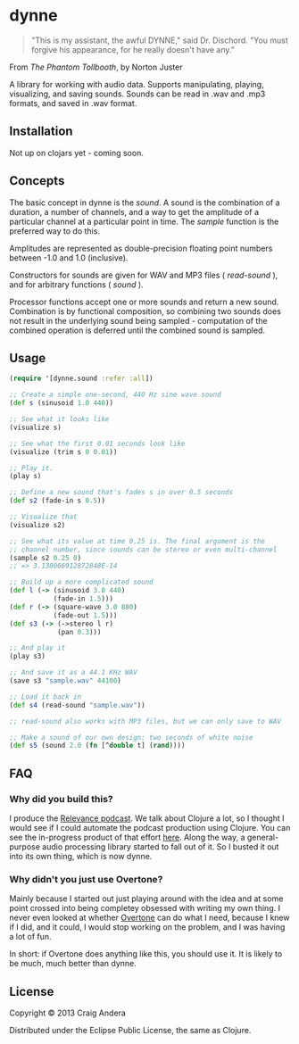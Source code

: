 # dynne

> "This is my assistant, the awful DYNNE," said Dr. Dischord.
> "You must forgive his appearance, for he really doesn't have any."

From _The Phantom Tollbooth_, by Norton Juster

A library for working with audio data. Supports manipulating, playing,
visualizing, and saving sounds. Sounds can be read in .wav and .mp3
formats, and saved in .wav format.

## Installation

Not up on clojars yet - coming soon.

## Concepts

The basic concept in dynne is the _sound_. A sound is the combination
of a duration, a number of channels, and a way to get the amplitude of
a particular channel at a particular point in time. The
_sample_ function is the preferred way to do this.

Amplitudes are represented as double-precision floating point numbers
between -1.0 and 1.0 (inclusive).

Constructors for sounds are given for WAV and MP3 files
( _read-sound_ ), and for arbitrary functions ( _sound_ ).

Processor functions accept one or more sounds and return a new sound.
Combination is by functional composition, so combining two sounds does
not result in the underlying sound being sampled - computation of the
combined operation is deferred until the combined sound is sampled.

## Usage

```clojure
(require '[dynne.sound :refer :all])

;; Create a simple one-second, 440 Hz sine wave sound
(def s (sinusoid 1.0 440))

;; See what it looks like
(visualize s)

;; See what the first 0.01 seconds look like
(visualize (trim s 0 0.01))

;; Play it.
(play s)

;; Define a new sound that's fades s in over 0.5 seconds
(def s2 (fade-in s 0.5))

;; Visualize that
(visualize s2)

;; See what its value at time 0.25 is. The final argument is the
;; channel number, since sounds can be stereo or even multi-channel
(sample s2 0.25 0)
;; => 3.138066912872848E-14

;; Build up a more complicated sound
(def l (-> (sinusoid 3.0 440)
           (fade-in 1.5)))
(def r (-> (square-wave 3.0 880)
           (fade-out 1.5)))
(def s3 (-> (->stereo l r)
            (pan 0.3)))

;; And play it
(play s3)

;; And save it as a 44.1 KHz WAV
(save s3 "sample.wav" 44100)

;; Load it back in
(def s4 (read-sound "sample.wav"))

;; read-sound also works with MP3 files, but we can only save to WAV

;; Make a sound of our own design: two seconds of white noise
(def s5 (sound 2.0 (fn [^double t] (rand))))
```

## FAQ

### Why did you build this?

I produce the
[Relevance podcast](http://thinkrelevance.com/blog/tags/podcast). We
talk about Clojure a lot, so I thought I would see if I could automate
the podcast production using Clojure. You can see the in-progress
product of that effort
[here](https://github.com/candera/podcastifier). Along the way, a
general-purpose audio processing library started to fall out of it. So
I busted it out into its own thing, which is now dynne.

### Why didn't you just use Overtone?

Mainly because I started out just playing around with the idea and at
some point crossed into being completey obsessed with writing my own
thing. I never even looked at whether
[Overtone](http://overtone.github.io/) can do what I need, because I
knew if I did, and it could, I would stop working on the problem, and
I was having a lot of fun.

In short: if Overtone does anything like this, you should use it. It
is likely to be much, much better than dynne.

## License

Copyright © 2013 Craig Andera

Distributed under the Eclipse Public License, the same as Clojure.
